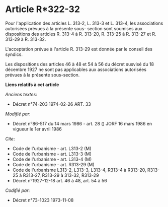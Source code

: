 # Article R*322-32

Pour l'application des articles L. 313-2, L. 313-3 et L. 313-4, les associations autorisées prévues à la présente sous-
section sont soumises aux dispositions des articles R. 313-4 à R. 313-20, R. 313-25 à R. 313-27 et R. 313-29 à R. 313-32.

L'acceptation prévue à l'article R. 313-29 est donnée par le conseil des syndics.

Les dispositions des articles 46 à 48 et 54 à 56 du décret susvisé du 18 décembre 1927 ne sont pas applicables aux
associations autorisées prévues à la présente sous-section.

**Liens relatifs à cet article**

_Anciens textes_:

  - Décret n°74-203 1974-02-26 ART. 33

_Modifié par_:

  - Décret n°86-517 du 14 mars 1986 - art. 28 () JORF 16 mars 1986 en vigueur le 1er avril 1986

_Cite_:

  - Code de l'urbanisme - art. L313-2 (M)
  - Code de l'urbanisme - art. L313-3 (M)
  - Code de l'urbanisme - art. L313-4 (M)
  - Code de l'urbanisme - art. R313-29 (M)
  - Code de l'urbanisme L313-2, L313-3, L313-4, R313-4 à R313-20, R313-25 à R313-27, R313-29 à 313-32, R313-29
  - Décret n°1927-12-18 art. 46 à 48, art. 54 à 56

_Codifié par_:

  - Décret n°73-1023 1973-11-08
